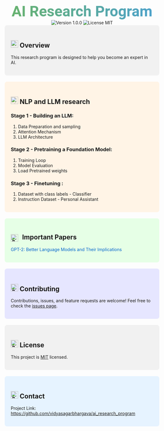 <head>
  <!-- Include Google Fonts (optional, for 'Roboto') -->
  <link href="https://fonts.googleapis.com/css2?family=Roboto:wght@700&display=swap" rel="stylesheet">
  
  <style>
    /* Gradient Text Class */
    .gradient-text {
      background: linear-gradient(90deg, #67b26f, #4da2c9); /* Define the gradient colors */
      -webkit-background-clip: text; /* Clips the background to the text */
      -webkit-text-fill-color: transparent; /* Makes the text color transparent to show the gradient */
      font-family: 'Roboto', sans-serif; /* Optional: Apply the Roboto font */
      font-size: 48px; /* Change this value to adjust the font size */
      font-weight: bold; /* Makes the font bold */
    }
  </style>
</head>

<body>
  <div style="text-align: center;">
    <!-- Apply the gradient-text class -->
    <span class="gradient-text">AI Research Program</span>
  </div>
</body>



<div align="center">
  <img src="https://img.shields.io/badge/version-1.0.0-blue.svg" alt="Version 1.0.0">
  <img src="https://img.shields.io/badge/license-MIT-green.svg" alt="License MIT">
</div>

<div style="background-color: #f1f1f1; border-radius: 8px; padding: 20px; margin-bottom: 20px;">
  <h2>
    <img src="https://notion-emojis.s3-us-west-2.amazonaws.com/prod/svg-twitter/1f4a1.svg" width="24" height="24" alt="💡">
    Overview
  </h2>
  <p>This research program is designed to help you become an expert in AI.</p>
</div>


<div style="background-color: #fff4e6; border-radius: 8px; padding: 20px; margin-bottom: 20px;">
  <h2>
    <img src="https://notion-emojis.s3-us-west-2.amazonaws.com/prod/svg-twitter/1f6e0.svg" width="24" height="24" alt="🛠️">
    NLP and LLM research
  </h2>

  <h3>Stage 1 - Building an LLM:</h3>
  <ol>
    <li>Data Preparation and sampling</li>
    <li>Attention Mechanism</li>
    <li>LLM Architecture</li>
  </ol>
  
  <h3>Stage 2 - Pretraining a Foundation Model:</h3>
  <ol>
    <li>Training Loop</li>
    <li>Model Evaluation</li>
    <li>Load Pretrained weights</li>
  </ol>

  <h3>Stage 3 - Finetuning :</h3>
  <ol>
    <li>Dataset with class labels - Classifier</li>
    <li>Instruction Dataset - Personal Assistant</li>
  </ol>
</div>


<div style="background-color: #e6ffe6; border-radius: 8px; padding: 20px; margin-bottom: 20px;">
  <h2>
    <img src="https://notion-emojis.s3-us-west-2.amazonaws.com/prod/svg-twitter/1f527.svg" width="24" height="24" alt="🔧" style="vertical-align: middle; margin-right: 8px;">
    Important Papers
  </h2>
  <ul style="list-style-type: none; padding-left: 0;">
    <li>
      <a href="https://d4mucfpksywv.cloudfront.net/better-language-models/language-models.pdf" style="text-decoration: none; color: #0066cc;">
        GPT-2: Better Language Models and Their Implications
      </a>
    </li>
  </ul>
</div>



<div style="background-color: #e6e6ff; border-radius: 8px; padding: 20px; margin-bottom: 20px;">
  <h2>
    <img src="https://notion-emojis.s3-us-west-2.amazonaws.com/prod/svg-twitter/1f91d.svg" width="24" height="24" alt="🤝">
    Contributing
  </h2>
  <p>Contributions, issues, and feature requests are welcome! Feel free to check the <a href="link-to-your-issues-page">issues page</a>.</p>
</div>

<div style="background-color: #f1f1f1; border-radius: 8px; padding: 20px; margin-bottom: 20px;">
  <h2>
    <img src="https://notion-emojis.s3-us-west-2.amazonaws.com/prod/svg-twitter/1f4dd.svg" width="24" height="24" alt="📝">
    License
  </h2>
  <p>This project is <a href="link-to-your-license-file">MIT</a> licensed.</p>
</div>

<div style="background-color: #e6f3ff; border-radius: 8px; padding: 20px; margin-bottom: 20px;">
  <h2>
    <img src="https://notion-emojis.s3-us-west-2.amazonaws.com/prod/svg-twitter/1f465.svg" width="24" height="24" alt="👥">
    Contact
  </h2>
  <p>Project Link: <a href="https://github.com/vidyasagarbhargava/ai_research_program">https://github.com/vidyasagarbhargava/ai_research_program</a></p>
</div>